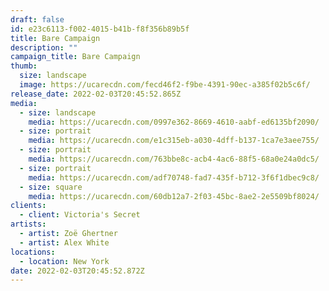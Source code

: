 ```yaml
---
draft: false
id: e23c6113-f002-4015-b41b-f8f356b89b5f
title: Bare Campaign
description: ""
campaign_title: Bare Campaign
thumb:
  size: landscape
  image: https://ucarecdn.com/fecd46f2-f9be-4391-90ec-a385f02b5c6f/
release_date: 2022-02-03T20:45:52.865Z
media:
  - size: landscape
    media: https://ucarecdn.com/0997e362-8669-4610-aabf-ed6135bf2090/
  - size: portrait
    media: https://ucarecdn.com/e1c315eb-a030-4dff-b137-1ca7e3aee755/
  - size: portrait
    media: https://ucarecdn.com/763bbe8c-acb4-4ac6-88f5-68a0e24a0dc5/
  - size: portrait
    media: https://ucarecdn.com/adf70748-fad7-435f-b712-3f6f1dbec9c8/
  - size: square
    media: https://ucarecdn.com/60db12a7-2f03-45bc-8ae2-2e5509bf8024/
clients:
  - client: Victoria's Secret
artists:
  - artist: Zoë Ghertner
  - artist: Alex White
locations:
  - location: New York
date: 2022-02-03T20:45:52.872Z
---
```

